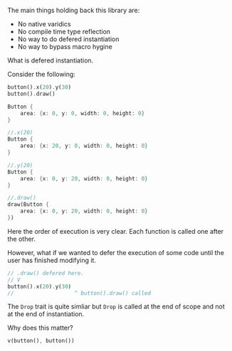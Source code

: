 The main things holding back this library are:
- No native varidics
- No compile time type reflection
- No way to do defered instantiation
- No way to bypass macro hygine

What is defered instantiation.

Consider the following:

```rs
button().x(20).y(30)
button().draw()

Button {
    area: {x: 0, y: 0, width: 0, height: 0}
}

//.x(20)
Button {
    area: {x: 20, y: 0, width: 0, height: 0}
}

//.y(20)
Button {
    area: {x: 0, y: 20, width: 0, height: 0}
}

//.draw()
draw(Button {
    area: {x: 0, y: 20, width: 0, height: 0}
})
```

Here the order of execution is very clear. Each function is called one after the other.

However, what if we wanted to defer the execution of some code until the user has finished modifying it.

```rs
// .draw() defered here.
// V
button().x(20).y(30)
//                   ^ button().draw() called 
```

The `Drop` trait is quite simliar but `Drop` is called at the end of scope and not at the end of instantiation.

Why does this matter?


```rs
v(button(), button())
```